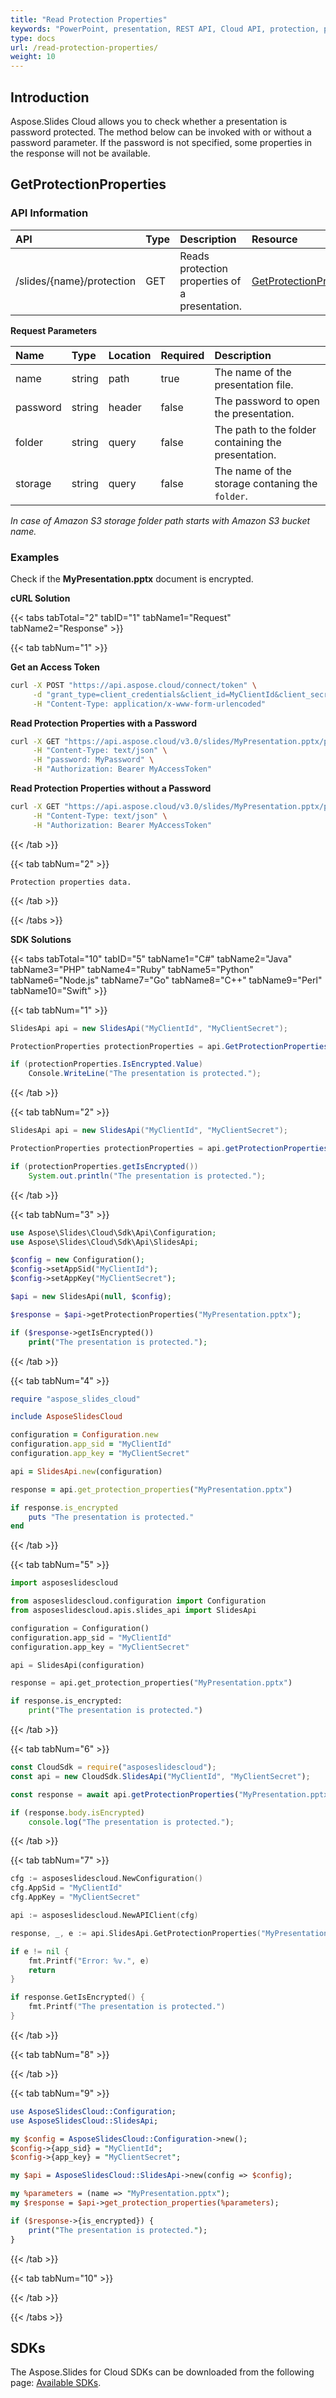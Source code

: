 ```yaml
---
title: "Read Protection Properties"
keywords: "PowerPoint, presentation, REST API, Cloud API, protection, protection properties"
type: docs
url: /read-protection-properties/
weight: 10
---
```


## **Introduction**

Aspose.Slides Cloud allows you to check whether a presentation is password protected. The method below can be invoked with or without a password parameter. If the password is not specified, some properties in the response will not be available.

## **GetProtectionProperties**

### **API Information**

|**API**|**Type**|**Description**|**Resource**|
| :- | :- | :- | :- |
|/slides/{name}/protection|GET|Reads protection properties of a presentation.|[GetProtectionProperties](https://apireference.aspose.cloud/slides/#/Protection/GetProtectionProperties)|

**Request Parameters**

|**Name**|**Type**|**Location**|**Required**|**Description**|
| :- | :- | :- | :- | :- |
|name|string|path|true|The name of the presentation file.|
|password|string|header|false|The password to open the presentation.|
|folder|string|query|false|The path to the folder containing the presentation.|
|storage|string|query|false|The name of the storage contaning the `folder`.|

*In case of Amazon S3 storage folder path starts with Amazon S3 bucket name.*

### **Examples**

Check if the **MyPresentation.pptx** document is encrypted.

**cURL Solution**

{{< tabs tabTotal="2" tabID="1" tabName1="Request" tabName2="Response" >}}

{{< tab tabNum="1" >}}

**Get an Access Token**
```sh
curl -X POST "https://api.aspose.cloud/connect/token" \
     -d "grant_type=client_credentials&client_id=MyClientId&client_secret=MyClientSecret" \
     -H "Content-Type: application/x-www-form-urlencoded"
```

**Read Protection Properties with a Password**
```sh
curl -X GET "https://api.aspose.cloud/v3.0/slides/MyPresentation.pptx/protection" \
     -H "Content-Type: text/json" \
     -H "password: MyPassword" \
     -H "Authorization: Bearer MyAccessToken"
```

**Read Protection Properties without a Password**
```sh
curl -X GET "https://api.aspose.cloud/v3.0/slides/MyPresentation.pptx/protection" \
     -H "Content-Type: text/json" \
     -H "Authorization: Bearer MyAccessToken"
```

{{< /tab >}}

{{< tab tabNum="2" >}}

```
Protection properties data.
```

{{< /tab >}}

{{< /tabs >}}

**SDK Solutions**

{{< tabs tabTotal="10" tabID="5" tabName1="C#" tabName2="Java" tabName3="PHP" tabName4="Ruby" tabName5="Python" tabName6="Node.js" tabName7="Go" tabName8="C++" tabName9="Perl" tabName10="Swift" >}}

{{< tab tabNum="1" >}}

```csharp
SlidesApi api = new SlidesApi("MyClientId", "MyClientSecret");

ProtectionProperties protectionProperties = api.GetProtectionProperties("MyPresentation.pptx");

if (protectionProperties.IsEncrypted.Value)
    Console.WriteLine("The presentation is protected.");
```

{{< /tab >}}

{{< tab tabNum="2" >}}

```java
SlidesApi api = new SlidesApi("MyClientId", "MyClientSecret");

ProtectionProperties protectionProperties = api.getProtectionProperties("MyPresentation.pptx", null, null, null);

if (protectionProperties.getIsEncrypted())
    System.out.println("The presentation is protected.");
```

{{< /tab >}}

{{< tab tabNum="3" >}}

```php
use Aspose\Slides\Cloud\Sdk\Api\Configuration;
use Aspose\Slides\Cloud\Sdk\Api\SlidesApi;

$config = new Configuration();
$config->setAppSid("MyClientId");
$config->setAppKey("MyClientSecret");

$api = new SlidesApi(null, $config);

$response = $api->getProtectionProperties("MyPresentation.pptx");

if ($response->getIsEncrypted())
    print("The presentation is protected.");
```

{{< /tab >}}

{{< tab tabNum="4" >}}

```ruby
require "aspose_slides_cloud"

include AsposeSlidesCloud

configuration = Configuration.new
configuration.app_sid = "MyClientId"
configuration.app_key = "MyClientSecret"

api = SlidesApi.new(configuration)

response = api.get_protection_properties("MyPresentation.pptx")

if response.is_encrypted
    puts "The presentation is protected."
end
```

{{< /tab >}}

{{< tab tabNum="5" >}}

```python
import asposeslidescloud

from asposeslidescloud.configuration import Configuration
from asposeslidescloud.apis.slides_api import SlidesApi

configuration = Configuration()
configuration.app_sid = "MyClientId"
configuration.app_key = "MyClientSecret"

api = SlidesApi(configuration)

response = api.get_protection_properties("MyPresentation.pptx")

if response.is_encrypted:
    print("The presentation is protected.")
```

{{< /tab >}}

{{< tab tabNum="6" >}}

```javascript
const CloudSdk = require("asposeslidescloud");
const api = new CloudSdk.SlidesApi("MyClientId", "MyClientSecret");

const response = await api.getProtectionProperties("MyPresentation.pptx");

if (response.body.isEncrypted)
    console.log("The presentation is protected.");
```

{{< /tab >}}

{{< tab tabNum="7" >}}

```go
cfg := asposeslidescloud.NewConfiguration()
cfg.AppSid = "MyClientId"
cfg.AppKey = "MyClientSecret"

api := asposeslidescloud.NewAPIClient(cfg)

response, _, e := api.SlidesApi.GetProtectionProperties("MyPresentation.pptx", "", "", "")

if e != nil {
    fmt.Printf("Error: %v.", e)
    return
}

if response.GetIsEncrypted() {
    fmt.Printf("The presentation is protected.")
}
```

{{< /tab >}}

{{< tab tabNum="8" >}}

{{< /tab >}}

{{< tab tabNum="9" >}}

```perl
use AsposeSlidesCloud::Configuration;
use AsposeSlidesCloud::SlidesApi;

my $config = AsposeSlidesCloud::Configuration->new();
$config->{app_sid} = "MyClientId";
$config->{app_key} = "MyClientSecret";

my $api = AsposeSlidesCloud::SlidesApi->new(config => $config);

my %parameters = (name => "MyPresentation.pptx");
my $response = $api->get_protection_properties(%parameters);

if ($response->{is_encrypted}) {
    print("The presentation is protected.");
}
```

{{< /tab >}}

{{< tab tabNum="10" >}}

{{< /tab >}}

{{< /tabs >}}

## **SDKs**

The Aspose.Slides for Cloud SDKs can be downloaded from the following page: [Available SDKs](/slides/available-sdks/).
